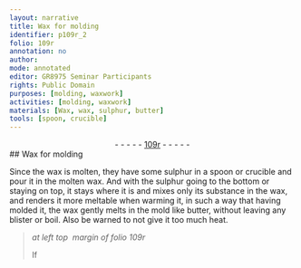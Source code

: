 ```yaml
---
layout: narrative
title: Wax for molding
identifier: p109r_2
folio: 109r
annotation: no
author:
mode: annotated
editor: GR8975 Seminar Participants
rights: Public Domain
purposes: [molding, waxwork]
activities: [molding, waxwork]
materials: [Wax, wax, sulphur, butter]
tools: [spoon, crucible]
---
```


 <div class="folio" align="center">- - - - - <a href="http://gallica.bnf.fr/ark:/12148/btv1b10500001g/f223.image" target="_blank">109r</a> - - - - - </div>  <span class="activity"></span> <span class="activity"></span> 
## <span class="material">Wax</span> for molding

 
<span class="activity"></span>Since the <span class="material">wax</span> is molten, they have some <span class="material">sulphur</span> in a <span class="tool">spoon</span> or <span class="tool">crucible</span> and pour it in the molten <span class="material">wax</span>. And with the <span class="material">sulphur</span> going to the bottom or staying on top, it stays where it is and mixes only its substance in the <span class="material">wax</span>, and renders it more meltable when warming it, in such a way that having molded it, the <span class="material">wax</span> gently melts in the mold like <span class="material">butter</span>, without leaving any blister or boil. Also be warned to not give it too much heat.
 
> *at left top  margin of folio 109r*
> 
> If
 